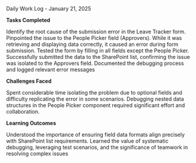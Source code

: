 Daily Work Log - January 21, 2025

**Tasks Completed**

Identify the root cause of the submission error in the Leave Tracker form.
Pinpointed the issue to the People Picker field (Approvers). While it was retrieving and displaying data correctly, it caused an error during form submission.
Tested the form by filling in all fields except the People Picker. Successfully submitted the data to the SharePoint list, confirming the issue was isolated to the Approvers field.
Documented the debugging process and logged relevant error messages

**Challenges Faced**

Spent considerable time isolating the problem due to optional fields and difficulty replicating the error in some scenarios.
Debugging nested data structures in the People Picker component required significant effort and collaboration.

**Learning Outcomes**

Understood the importance of ensuring field data formats align precisely with SharePoint list requirements.
Learned the value of systematic debugging, leveraging test scenarios, and the significance of teamwork in resolving complex issues

